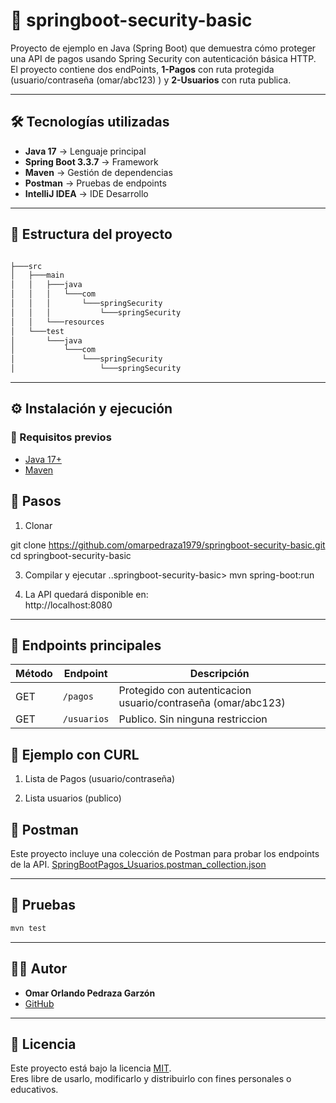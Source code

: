 
# 🚀 springboot-security-basic

Proyecto de ejemplo en Java (Spring Boot) que demuestra cómo proteger una API de pagos usando Spring Security con autenticación básica HTTP.
El proyecto contiene dos endPoints, **1-Pagos** con ruta protegida (usuario/contraseña (omar/abc123) ) y **2-Usuarios** con ruta publica.

---

## 🛠️ Tecnologías utilizadas
- **Java 17** → Lenguaje principal  
- **Spring Boot 3.3.7** → Framework  
- **Maven** → Gestión de dependencias  
- **Postman** → Pruebas de endpoints
- **IntelliJ IDEA** → IDE Desarrollo

---

## 📂 Estructura del proyecto
```bash

├───src
│   ├───main
│   │   ├───java
│   │   │   └───com
│   │   │       └───springSecurity
│   │   │           └───springSecurity
│   │   └───resources
│   └───test
│       └───java
│           └───com
│               └───springSecurity
│                   └───springSecurity

```
---

## ⚙️ Instalación y ejecución
### 🔹 Requisitos previos

- [Java 17+](https://adoptium.net/)
- [Maven](https://maven.apache.org/)


## 🔹 Pasos

1. Clonar

git clone https://github.com/omarpedraza1979/springboot-security-basic.git
cd springboot-security-basic

3. Compilar y ejecutar
..springboot-security-basic> mvn spring-boot:run   

4. La API quedará disponible en:  
http://localhost:8080

---

## 📌 Endpoints principales

| Método | Endpoint          | Descripción                                                 |
|--------|-------------------|-------------------------------------------------------------|
| GET    | `/pagos`          | Protegido con autenticacion usuario/contraseña (omar/abc123)|
| GET    | `/usuarios`       | Publico. Sin ninguna restriccion                            |


## 🧪 Ejemplo con CURL


1. Lista de Pagos (usuario/contraseña)


2. Lista usuarios (publico)



## 🧪 Postman
Este proyecto incluye una colección de Postman para probar los endpoints de la API. 
[SpringBootPagos_Usuarios.postman_collection.json](./SpringBootPagos_Usuarios.postman_collection.json)


---
## 🧪 Pruebas
```bash
mvn test
```
---

## 👨‍💻 Autor
- **Omar Orlando Pedraza Garzón**
- [GitHub](https://github.com/omarpedraza1979)
---


## 📜 Licencia
Este proyecto está bajo la licencia [MIT](LICENSE).  
Eres libre de usarlo, modificarlo y distribuirlo con fines personales o educativos.


